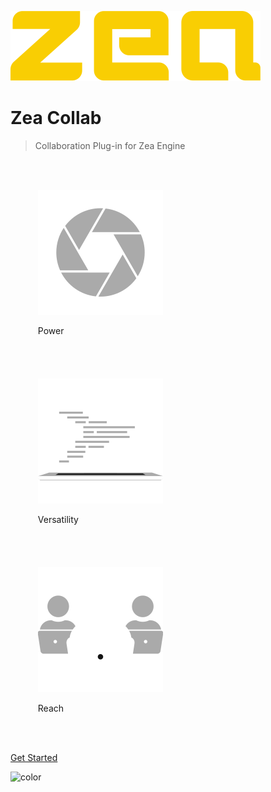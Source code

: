 [//]: <> (Author: Michael Smith)
[//]: <> (Date: May 27, 2020)

![logo](_media/logo-zea.svg)

# Zea Collab

> Collaboration Plug-in for Zea Engine


<ul style="display:inline-block">

<li style="display:inline-block; padding:20px;">

![power](_media/icon-power.svg)

Power

</li>

<li style="display:inline-block; padding:20px;">

![versatility](_media/icon-versatility.svg)

Versatility

</li>
<li style="display:inline-block; padding:20px;">

![reach](_media/icon-reach.svg)

Reach

</li>
</ul>

[Get Started](README.md)

<!-- background color -->

![color](#333333)

